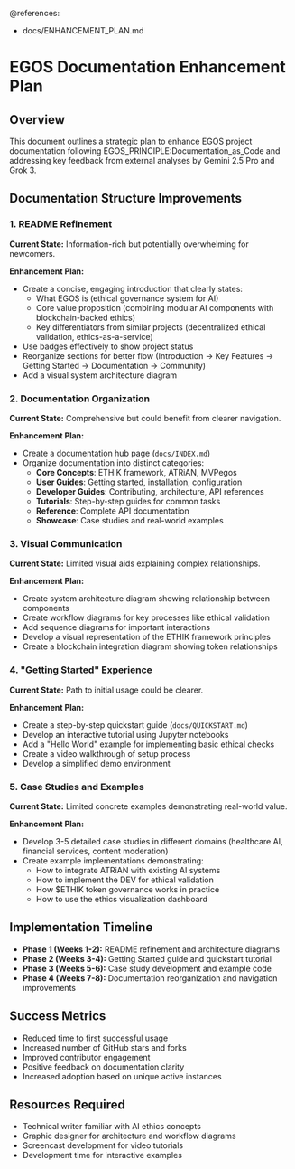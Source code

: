 @references:
  - docs/ENHANCEMENT_PLAN.md

# EGOS Documentation Enhancement Plan

## Overview

This document outlines a strategic plan to enhance EGOS project documentation following EGOS_PRINCIPLE:Documentation_as_Code and addressing key feedback from external analyses by Gemini 2.5 Pro and Grok 3.

## Documentation Structure Improvements

### 1. README Refinement

**Current State:** Information-rich but potentially overwhelming for newcomers.

**Enhancement Plan:**
- Create a concise, engaging introduction that clearly states:
  - What EGOS is (ethical governance system for AI)
  - Core value proposition (combining modular AI components with blockchain-backed ethics)
  - Key differentiators from similar projects (decentralized ethical validation, ethics-as-a-service)
- Use badges effectively to show project status
- Reorganize sections for better flow (Introduction → Key Features → Getting Started → Documentation → Community)
- Add a visual system architecture diagram

### 2. Documentation Organization

**Current State:** Comprehensive but could benefit from clearer navigation.

**Enhancement Plan:**
- Create a documentation hub page (`docs/INDEX.md`)
- Organize documentation into distinct categories:
  - **Core Concepts**: ETHIK framework, ATRiAN, MVPegos
  - **User Guides**: Getting started, installation, configuration
  - **Developer Guides**: Contributing, architecture, API references
  - **Tutorials**: Step-by-step guides for common tasks
  - **Reference**: Complete API documentation
  - **Showcase**: Case studies and real-world examples

### 3. Visual Communication

**Current State:** Limited visual aids explaining complex relationships.

**Enhancement Plan:**
- Create system architecture diagram showing relationship between components
- Create workflow diagrams for key processes like ethical validation
- Add sequence diagrams for important interactions
- Develop a visual representation of the ETHIK framework principles
- Create a blockchain integration diagram showing token relationships

### 4. "Getting Started" Experience

**Current State:** Path to initial usage could be clearer.

**Enhancement Plan:**
- Create a step-by-step quickstart guide (`docs/QUICKSTART.md`)
- Develop an interactive tutorial using Jupyter notebooks
- Add a "Hello World" example for implementing basic ethical checks
- Create a video walkthrough of setup process
- Develop a simplified demo environment

### 5. Case Studies and Examples

**Current State:** Limited concrete examples demonstrating real-world value.

**Enhancement Plan:**
- Develop 3-5 detailed case studies in different domains (healthcare AI, financial services, content moderation)
- Create example implementations demonstrating:
  - How to integrate ATRiAN with existing AI systems
  - How to implement the DEV for ethical validation
  - How $ETHIK token governance works in practice
  - How to use the ethics visualization dashboard

## Implementation Timeline

- **Phase 1 (Weeks 1-2):** README refinement and architecture diagrams
- **Phase 2 (Weeks 3-4):** Getting Started guide and quickstart tutorial
- **Phase 3 (Weeks 5-6):** Case study development and example code
- **Phase 4 (Weeks 7-8):** Documentation reorganization and navigation improvements

## Success Metrics

- Reduced time to first successful usage
- Increased number of GitHub stars and forks
- Improved contributor engagement
- Positive feedback on documentation clarity
- Increased adoption based on unique active instances

## Resources Required

- Technical writer familiar with AI ethics concepts
- Graphic designer for architecture and workflow diagrams
- Screencast development for video tutorials
- Development time for interactive examples